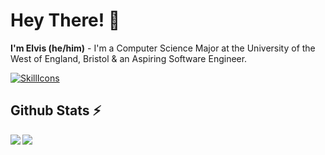 # Hey There! 👋
**I'm Elvis (he/him)** - I'm a Computer Science Major at the University of the West of England, Bristol & an Aspiring Software Engineer.

<!-- Source is https://github.com/tandpfun/skill-icons -->
[![SkillIcons](https://skillicons.dev/icons?i=html,css,py,c,cpp)](https://skillicons.dev)<br/>

<!-- Add Image sheilds (img.shields.io) for Status, Gaming?, Spotify and VSCode -->

<H2> Github Stats ⚡ </H2>

<!-- Source is https://github.com/DenverCoder1/github-readme-streak-stats -->
<a href="#">
<img src="https://streak-stats.demolab.com?user=elvybean&theme=shades-of-purple"/>
</a>

<!-- Source is https://github.com/anuraghazra/github-readme-stats -->
<a href="#">
<img align=left src="https://github-readme-stats.vercel.app/api/top-langs/?username=elvybean&&layout=pie&theme=shades-of-purple&count_private=true"/>
</a>



